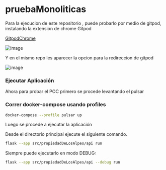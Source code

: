 # pruebaMonoliticas

Para la ejecucion de este repositorio , puede probarlo por medio de gitpod, instalando la extension de chrome Gitpod


<a href="https://chromewebstore.google.com/detail/gitpod/dodmmooeoklaejobgleioelladacbeki?hl=es"> GitpodChrome</a>


![image](https://github.com/CBarreiro22/pruebaMonoliticas/assets/111206402/ab581705-0430-4f66-bb49-9d123356ab6b)

Y en el mismo repo les aparecer la opcion para la redireccion de gitpod

![image](https://github.com/CBarreiro22/pruebaMonoliticas/assets/111206402/616e4848-8cc8-4f92-a2de-ab5e567e5229)

### Ejecutar Aplicación

Ahora para probar el POC primero se procede levantando el pulsar

### Correr docker-compose usando profiles
```bash
docker-compose --profile pulsar up
```

Luego se procede a ejecutar la aplicación

Desde el directorio principal ejecute el siguiente comando.

```bash
flask --app src/propiedadDeLosAlpes/api run
```

Siempre puede ejecutarlo en modo DEBUG:

```bash
flask --app src/propiedadDeLosAlpes/api --debug run
```




